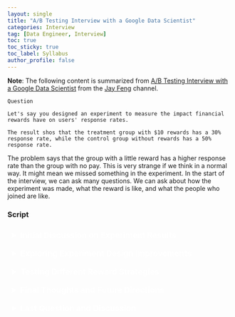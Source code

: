 ```yaml
---
layout: single
title: "A/B Testing Interview with a Google Data Scientist"
categories: Interview
tag: [Data Engineer, Interview]
toc: true
toc_sticky: true
toc_label: Syllabus
author_profile: false
---
```


**Note**: The following content is summarized from [A/B Testing Interview with a Google Data Scientist](https://youtu.be/2sWVLMVQsu0) from the [Jay Feng](https://www.youtube.com/@iqjayfeng) channel.

```
Question

Let's say you designed an experiment to measure the impact financial rewards have on users' response rates.

The result shos that the treatment group with $10 rewards has a 30% response rate, while the control group without rewards has a 50% response rate.
```

The problem says that the group with a little reward has a higher response rate than the group with no pay. This is very strange if we think in a normal way. It might mean we missed something in the experiment. In the start of the interview, we can ask many questions. We can ask about how the experiment was made, what the reward is like, and what the people who joined are like.

### Script

<details>
  <summary><b>Initial Discussion on Experiment Results</b></summary>
  <p>
    <strong>Interviewer:</strong> "This is an A/B testing question. Let's say that you design an experiment to measure the impact of financial rewards on users' response rates. So let's say it's a survey and the result shows that the treatment group with $10 in rewards has a 30% response rate, while the control group without rewards has a 50% response rate. This is... You know obviously on and so can you explain what might have happened and how you can improve this experimental design?"
  </p>
  <p>
    <strong>Candidate:</strong> "Yes, for sure. So this definitely seems odd. Because I mean, general intuition says that if you give someone a financial incentive so then they tend to reciprocate or respond more. If the control group itself is having 50% then the treatment group should at least have 50%.<br><br>So some things I would definitely think is, I mean one would be like I would probably trust the experimentation process and then see that okay maybe offering financial incentive is discouraging them. Because they might feel that we are kind of like buying their response and they don't want to really do it. So that could be a hypothesis that seems very unlikely but that could be the reason everything went well and that is what happening and the company is better of just by not giving incentives.<br><br>Another thing could be something in terms of sample ratio mismatch. You know like for whatever reason the randomization is not really happening. So let's say if we plan to do like 50/50 treatment and control group, so that randomization or that division is not really happening. So, we can go and check on that for example, let's say that the link to the survey is systematically getting broken for people in the reward group maybe we are attaching the reward link where they can go and claim and because of that the load time is increasing and they are getting frustrated.<br><br>So basically the experience of filling this survey, might be systematically bad for people in the reward group. So that is a plausible reason to happen and this generally happens more often than not in companies so, when they are trying to render like a new feature and it is taking systematically longer than expected and people get frustrated and they don't continue with the process flow, something like that could be happening.<br><br>So I would definitely go and test if everything is same in terms of time taken to complete among the people who converted what is the time taken to complete that survey form for control and treatment and see if they're significantly different. So that is something I would definitely test.<br><br>So let's say if even that checks out there is no problem in terms of like how the survey is loading, in terms of you know even the survey completion times it's pretty much the same, not significant difference, then in order to again I would probably go back to my initial hypothesis saying that for whatever reason people are feeling that giving them reward is kind of like buying their loyalty and not really liking it and they're less likely to complete the survey, so in order to again reinforce this hypothesis I would test something like create like one more group with something in between like a $5 reward and $6 reward, and see like how the conversion rate is.<br><br>So based on this high post hypothesis let's say if I give like a $5 reward, then the conversion rate should be around like between 30% and 50%. If that is again happening then reinforces my hypothesis and then I conclude that it is probably better not to give a reward. So I will create like an interim group something in between or something more than $10 and see if it is around still 30% or even reduced. So I will do something like that like at least from my research work I seen multiple papers that use financial rewards to improve survey rates. So I don't believe that is the case and I would probably go back and check my experiment how my experiment is getting connected again and see if I can fix anything there."
  </p>
</details>

<details>
  <summary><b>Exploring Experiment Design Improvements</b></summary>
  <p>
    <strong>Inteviewer:</strong> "Gotcha. What could be an alternative explanation that is there any worth towards increasing the size of the reward in this case like maybe people think $10 is too small, would be then worth testing or is it the fact that maybe the control group without any kind of reward gives them some sort of other benefit towards like the $10?"
  </p>
  <p>
    <strong>Candidate:</strong> "So, if this experiment was really testing the impact of reward on survey completion rates, then even the call to action or the message should be exactly identical except the fact or like an email saying that 'Hey, if you complete this survey, then you will get this you can claim the strength reward.'. If whatever reason control group had some other incentive so maybe what I am testing is not the effectiveness of $10 reward compared to the control I am testing the effectiveness of $10 reward compared to the incentive in control I will definitely go back and look at the exact call to action that I am sending my customers or target population and then see whether there is this I mean what I'm testing is what I'm trying to test."
  </p>
</details>

<details>
  <summary><b>Testing Different Reward Strategies</b></summary>
  <p>
    <strong>Interviewer:</strong> "Gotcha. So, for an example what if you advertise it in the subject line like $10 reward for the treatment group but then for the control group you can't really say $10 reward at all, then you have to completely change the subject line in that case, right? So is that testing multiple variants then or is that testing multiple effects or is that still like a valid test?"
  </p>
  <p>
    <strong>Candidate:</strong> "So, for the same reward you can always give the call to action in multiple ways for example so there is some research that says that so for the same $10 reward if you give store credit versus like a free cash or you know like an amazon gift card, so the effects are slightly different.<br><br>Reward might be the same, but the way you operationalize it will have different effects. In the same way like having an email with subject line that says $10 reward seems kind of like spam. Because you get all these spam emails that look like too good to be true and people are now used to them and you used to just archiving them or deleting them or reporting a spam.<br><br>So maybe you're not operationalizing in a good manner, so you could test like a different call to action where subject line is similar to the control group but it's just the reward that when they open the email that is prompting them to complete it.<br><br>So, if for the same $10 reward having it in the subject versus just having it in body definitely will have different effects. Again, so the reason why we would be testing them is to see what's working and use it for the entire population of users.<br><br>So, you test it on a sample and then use it for the entire population. There is a downstream process that will use the results of this experiment so you would want to design in such a way, that can be used in the downstream for the population of users.<br><br>So I would test both the cases and then see what's exactly happening."
  </p>
</details>

<details>
  <summary><b>Final Thoughts and Future Directions</b></summary>
  <p>
    <strong>Interviewer:</strong> "Yeah, I agree with that too specifically I was thinking that if one email is more catered towards helping out because you should help out on our survey versus another one is more catered towrads here's $10 and it's pretty easy way to make $10 then you're kind of biasing for people that have a financial incentive versus people that just have a regular kind of helping out incentive towards your research study. So that makes sense. Let's say that this is a corrupt result saw changes in a variety of places right whether it's the subject line or something else and let's say you want to run like a great experiment next time. You still have some financial budget. You mentioned that you would just test $5 next to see what would happen is that the perfect experiment that you could run next time like what is the perfect experiment that you would run instead of this like $10 kind of financial reward system? Could you just like describe it from start to end?"
  </p>
  <p>
    <strong>Candidate:</strong> "Oh yeah, sure. So the goal that we are trying to optimize here, is conversion rates. I mean, we want as many people to fill the survey as possible. So, it's not just the completion rate we would want them to put effort into filling the survey. So we would look at the completeness of the survey or the length of if there are text questions we look at the length of the text all that. So, even those should also be considered as the winning I mean the important metrics not just the conversion rate.<br><br>So I will first decide on what are is important to me so are those like the coimpleteness is that important as well, so if it is what is the weight rate so I will create like a hybrid metric which is representative of what success looks like for me. So that will be my step one is to have like a good overall metric.<br><br>So once that is done, I've decided that I want to maximize this new metric that I created. I want that to be higher for my winning group and which I would subsequently implement for everyone else. So the way that I would decide on sample size for this experiment or the amount of time that this should run, so that will be based on practical significance. Because like given infinite sample size you can detect any smallest of the effects. So it doesn't make sense to just put tens of thousands of people because just to detect an effect.<br><br>I will see what the practical significant for me is. So if you take this example of conversion rate, so does 5% increase in conversion rate makes sense for me to implement this reward. If yes, anything less probably doesn't make sense 5% or more is the only one that I would be interested in. So then I will get my sample size based on that effect size 5% imporvement given distributions of that metric I will get the sample size from.<br><br>So you have like let's say 80 power and 0.05 practical significance and the effect size any sample size calculator will give me like what the sample size for each group should be and I will see if that makes sense for me. So if I have more users that means I can test more groups, so that's how I will decide my samples so I will always decide my sample size based on practical significance. I'm not saying that okay like these are the people that we used for something else I will just test it.<br><br>So we'll always take that as the starting point. So the next step after I decide on sample size would be to see again, you know to test different variants like this case. So okay, we've already seen this so there is a drop because of reward, so then now I can just have my control group without incentive then I have my other treatment gorup with $10 reward, if I know that everything else checks out which is you know there is no sample ration mismatch everything was working well and I just want to test this hypothesis again you know like subject line versus some other reward so I will test some rewards something in between which is like $5 reward if that is enough so this is kind of like a pricing question like what is the optimal price or incentive for you to like finally set, so I will test something like a $5 reward and I will also test without subject line having that as just a push inside the email to send.<br><br>So I will not really test the same exact $10 reward in the subject line for 30% conversion rate, becuase I already know that. So if my $5 reward falls somewhere between then I know that people are getting discouraged by being shown this financial incentive in the subject line itself. So if I don't see that then I have like new problems but otherwise like I don't have to test this group again. Because now I am assuming that everything worked as is. So I will only test the other one and definitely I will test the other one without having this $10 reward in the subject."
  </p>
</details>

<details>
  <summary><b>Last Question and Discussion</b></summary>
  <p>
    <strong>Interviewer:</strong> "Gotcha. Cool. Last question, this one is kind of tangentially related but let's say that we ran this new experiment again with like the money $10 reward we made everything correct, now we see that the financial incentive has increased the response rate let's say the 60% versus the regular one is 50%. But we have a feeling that after looking through a few of them that the responses are you know like too fast like the sentences are like they're like very short you know they're actually not doing a lot of feedback. What would you think is happening there you know kind of obviously maybe they're just based on the financial success but like what would you do going forward after like seeing this?"
  </p>
  <p>
    <strong>Candidate:</strong> "Yeah, so I think I kind of touched upon this in the previous one where so I said I'll create like a hybrid metric which takes care of not just the conversion rate but also the number of complete responses and all the other things which is like the length of the text, so all this switch matters to me so that's why if you see like a lot of companies so they don't just have like conversion rate as they like single metric they have like multiple metrics as a combination of these metrics with weights as their metric that they're optimizing for I mean even like tech companies you know like conversion rate itself is not the main thing like you know the total revenue or daily active users amount of time they're spending amount of people there, amount of activity they are doing. So there is like a holistic metric that will be used for optimization. So that will be the outcome metric of the experiment.
  <p>
    <strong>Interviewer:</strong> "Yeah that makes sense. And being able to calculate that is better towards an overall improvement there. So cool."
  </p>
</details>

<style>
details summary {
  cursor: pointer;
  padding: 10px;
  font-size: 18px; /* 글꼴 크기를 더 크게 조정 */
  color: #FFFFFF; /* 밝은 색상으로 변경 */
}

details p {
  padding: 5px;
  font-size: 12px; /* 텍스트 글꼴 크기 조정 */
  color: #CCCCCC; /* 밝은 회색으로 텍스트 색상 변경 */
}

details p strong {
  font-weight: bold;
  color: #FFFFFF; /* 강조 텍스트 색상도 밝게 조정 */
}
</style>
